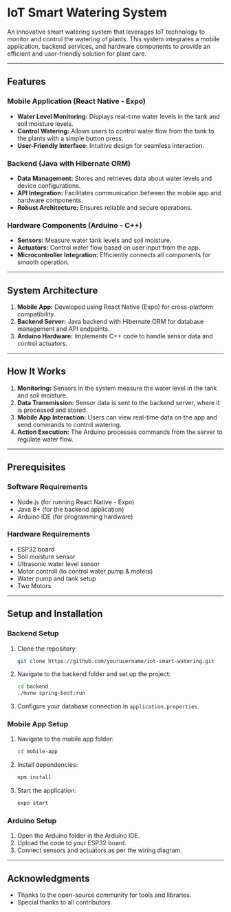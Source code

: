 # IoT Smart Watering System

An innovative smart watering system that leverages IoT technology to monitor and control the watering of plants. This system integrates a mobile application, backend services, and hardware components to provide an efficient and user-friendly solution for plant care.

---

## Features

### Mobile Application (React Native - Expo)
- **Water Level Monitoring:** Displays real-time water levels in the tank and soil moisture levels.
- **Control Watering:** Allows users to control water flow from the tank to the plants with a simple button press.
- **User-Friendly Interface:** Intuitive design for seamless interaction.

### Backend (Java with Hibernate ORM)
- **Data Management:** Stores and retrieves data about water levels and device configurations.
- **API Integration:** Facilitates communication between the mobile app and hardware components.
- **Robust Architecture:** Ensures reliable and secure operations.

### Hardware Components (Arduino - C++)
- **Sensors:** Measure water tank levels and soil moisture.
- **Actuators:** Control water flow based on user input from the app.
- **Microcontroller Integration:** Efficiently connects all components for smooth operation.

---

## System Architecture

1. **Mobile App:** Developed using React Native (Expo) for cross-platform compatibility.
2. **Backend Server:** Java backend with Hibernate ORM for database management and API endpoints.
3. **Arduino Hardware:** Implements C++ code to handle sensor data and control actuators.

---

## How It Works

1. **Monitoring:** Sensors in the system measure the water level in the tank and soil moisture.
2. **Data Transmission:** Sensor data is sent to the backend server, where it is processed and stored.
3. **Mobile App Interaction:** Users can view real-time data on the app and send commands to control watering.
4. **Action Execution:** The Arduino processes commands from the server to regulate water flow.

---

## Prerequisites

### Software Requirements
- Node.js (for running React Native - Expo)
- Java 8+ (for the backend application)
- Arduino IDE (for programming hardware)

### Hardware Requirements
- ESP32 board 
- Soil moisture sensor
- Ultrasonic water level sensor
- Motor controll (to control water pump & moters)
- Water pump and tank setup
- Two Motors

---

## Setup and Installation

### Backend Setup
1. Clone the repository: 
   ```bash
   git clone https://github.com/yourusername/iot-smart-watering.git
   ```
2. Navigate to the backend folder and set up the project:
   ```bash
   cd backend
   ./mvnw spring-boot:run
   ```
3. Configure your database connection in `application.properties`.

### Mobile App Setup
1. Navigate to the mobile app folder:
   ```bash
   cd mobile-app
   ```
2. Install dependencies:
   ```bash
   npm install
   ```
3. Start the application:
   ```bash
   expo start
   ```

### Arduino Setup
1. Open the Arduino folder in the Arduino IDE.
2. Upload the code to your ESP32 board.
3. Connect sensors and actuators as per the wiring diagram.

---


## Acknowledgments

- Thanks to the open-source community for tools and libraries.
- Special thanks to all contributors.
